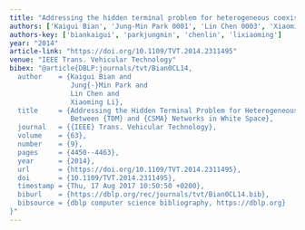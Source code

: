 ```yaml
---
title: "Addressing the hidden terminal problem for heterogeneous coexistence between TDM and CSMA networks in white space"
authors: ['Kaigui Bian', 'Jung-Min Park 0001', 'Lin Chen 0003', 'Xiaoming Li']
authors-key: ['biankaigui', 'parkjungmin', 'chenlin', 'lixiaoming']
year: "2014"
article-link: "https://doi.org/10.1109/TVT.2014.2311495"
venue: "IEEE Trans. Vehicular Technology"
bibex: "@article{DBLP:journals/tvt/Bian0CL14,
  author    = {Kaigui Bian and
               Jung{-}Min Park and
               Lin Chen and
               Xiaoming Li},
  title     = {Addressing the Hidden Terminal Problem for Heterogeneous Coexistence
               Between {TDM} and {CSMA} Networks in White Space},
  journal   = {{IEEE} Trans. Vehicular Technology},
  volume    = {63},
  number    = {9},
  pages     = {4450--4463},
  year      = {2014},
  url       = {https://doi.org/10.1109/TVT.2014.2311495},
  doi       = {10.1109/TVT.2014.2311495},
  timestamp = {Thu, 17 Aug 2017 10:50:50 +0200},
  biburl    = {https://dblp.org/rec/journals/tvt/Bian0CL14.bib},
  bibsource = {dblp computer science bibliography, https://dblp.org}
}"
---
```

